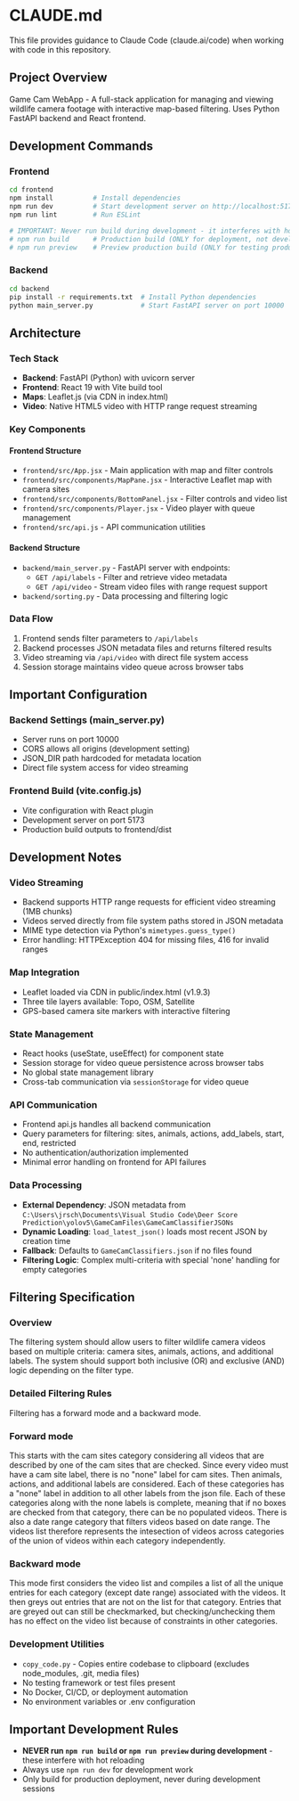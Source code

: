 # CLAUDE.md

This file provides guidance to Claude Code (claude.ai/code) when working with code in this repository.

## Project Overview

Game Cam WebApp - A full-stack application for managing and viewing wildlife camera footage with interactive map-based filtering. Uses Python FastAPI backend and React frontend.

## Development Commands

### Frontend
```bash
cd frontend
npm install          # Install dependencies
npm run dev          # Start development server on http://localhost:5173
npm run lint         # Run ESLint

# IMPORTANT: Never run build during development - it interferes with hot reloading
# npm run build      # Production build (ONLY for deployment, not development)
# npm run preview    # Preview production build (ONLY for testing production builds)
```

### Backend
```bash
cd backend
pip install -r requirements.txt  # Install Python dependencies
python main_server.py            # Start FastAPI server on port 10000
```

## Architecture

### Tech Stack
- **Backend**: FastAPI (Python) with uvicorn server
- **Frontend**: React 19 with Vite build tool
- **Maps**: Leaflet.js (via CDN in index.html)
- **Video**: Native HTML5 video with HTTP range request streaming

### Key Components

#### Frontend Structure
- `frontend/src/App.jsx` - Main application with map and filter controls
- `frontend/src/components/MapPane.jsx` - Interactive Leaflet map with camera sites
- `frontend/src/components/BottomPanel.jsx` - Filter controls and video list
- `frontend/src/components/Player.jsx` - Video player with queue management
- `frontend/src/api.js` - API communication utilities

#### Backend Structure
- `backend/main_server.py` - FastAPI server with endpoints:
  - `GET /api/labels` - Filter and retrieve video metadata
  - `GET /api/video` - Stream video files with range request support
- `backend/sorting.py` - Data processing and filtering logic

### Data Flow
1. Frontend sends filter parameters to `/api/labels`
2. Backend processes JSON metadata files and returns filtered results
3. Video streaming via `/api/video` with direct file system access
4. Session storage maintains video queue across browser tabs

## Important Configuration

### Backend Settings (main_server.py)
- Server runs on port 10000
- CORS allows all origins (development setting)
- JSON_DIR path hardcoded for metadata location
- Direct file system access for video streaming

### Frontend Build (vite.config.js)
- Vite configuration with React plugin
- Development server on port 5173
- Production build outputs to frontend/dist

## Development Notes

### Video Streaming
- Backend supports HTTP range requests for efficient video streaming (1MB chunks)
- Videos served directly from file system paths stored in JSON metadata
- MIME type detection via Python's `mimetypes.guess_type()`
- Error handling: HTTPException 404 for missing files, 416 for invalid ranges

### Map Integration
- Leaflet loaded via CDN in public/index.html (v1.9.3)
- Three tile layers available: Topo, OSM, Satellite
- GPS-based camera site markers with interactive filtering

### State Management
- React hooks (useState, useEffect) for component state
- Session storage for video queue persistence across browser tabs
- No global state management library
- Cross-tab communication via `sessionStorage` for video queue

### API Communication
- Frontend api.js handles all backend communication
- Query parameters for filtering: sites, animals, actions, add_labels, start, end, restricted
- No authentication/authorization implemented
- Minimal error handling on frontend for API failures

### Data Processing
- **External Dependency**: JSON metadata from `C:\Users\jrsch\Documents\Visual Studio Code\Deer Score Prediction\yolov5\GameCamFiles\GameCamClassifierJSONs`
- **Dynamic Loading**: `load_latest_json()` loads most recent JSON by creation time
- **Fallback**: Defaults to `GameCamClassifiers.json` if no files found
- **Filtering Logic**: Complex multi-criteria with special 'none' handling for empty categories

## Filtering Specification
### Overview
The filtering system should allow users to filter wildlife camera videos based on multiple criteria: camera sites, animals, actions, and additional labels. The system should support both inclusive (OR) and exclusive (AND) logic depending on the filter type.

### Detailed Filtering Rules

Filtering has a forward mode and a backward mode. 

### Forward mode 
This starts with the cam sites category considering all videos that are described by one of the cam sites that are checked. Since every video must have a cam site label, there is no "none" label for cam sites. Then animals, actions, and additional labels are considered. Each of these categories has a "none" label in addition to all other labels from the json file. Each of these categories along with the none labels is complete, meaning that if no boxes are checked from that category, there can be no populated videos. There is also a date range category that filters videos based on date range. The videos list therefore represents the intesection of videos across categories of the union of videos within each category independently.

### Backward mode
This mode first considers the video list and compiles a list of all the unique entries for each category (except date range) associated with the videos. It then greys out entries that are not on the list for that category. Entries that are greyed out can still be checkmarked, but checking/unchecking them has no effect on the video list because of constraints in other categories.

### Development Utilities
- `copy_code.py` - Copies entire codebase to clipboard (excludes node_modules, .git, media files)
- No testing framework or test files present
- No Docker, CI/CD, or deployment automation
- No environment variables or .env configuration

## Important Development Rules
- **NEVER run `npm run build` or `npm run preview` during development** - these interfere with hot reloading
- Always use `npm run dev` for development work
- Only build for production deployment, never during development sessions